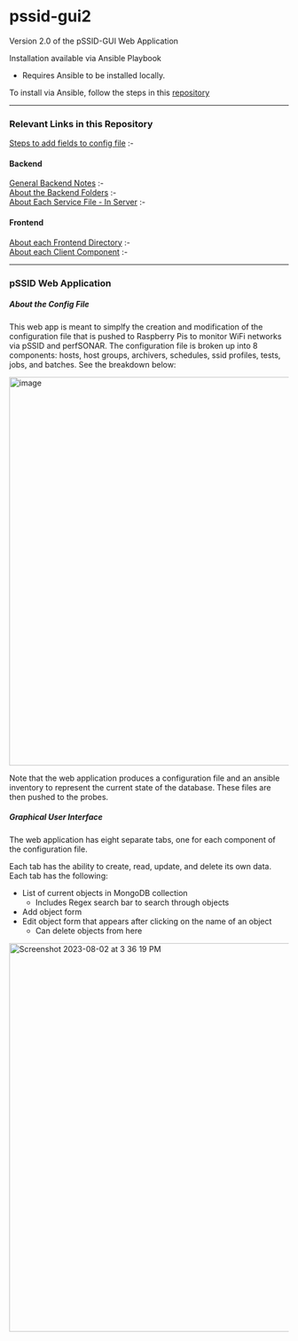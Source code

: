 # pssid-gui2

Version 2.0 of the pSSID-GUI Web Application

Installation available via Ansible Playbook
* Requires Ansible to be installed locally.

To install via Ansible, follow the steps in this [repository](https://github.com/UMNET-perfSONAR/ansible_pssid_gui_2.0)

---
### Relevant Links in this Repository

[Steps to add fields to config file](https://github.com/UMNET-perfSONAR/pssid-gui2/blob/main/services/README.md) :-   

#### Backend 
[General Backend Notes](https://github.com/UMNET-perfSONAR/pssid-gui2/blob/main/services/server/README.md) :-  
[About the Backend Folders](https://github.com/UMNET-perfSONAR/pssid-gui2/tree/main/services/server/src/README.md) :-  
[About Each Service File - In Server](https://github.com/UMNET-perfSONAR/pssid-gui2/tree/main/services/server/src/services/README.md) :-  

#### Frontend
[About each Frontend Directory](https://github.com/UMNET-perfSONAR/pssid-gui2/blob/main/services/client/src/README.md) :-  
[About each Client Component](https://github.com/UMNET-perfSONAR/pssid-gui2/blob/main/services/client/src/components/README.md) :-  

----
### pSSID Web Application 
##### About the Config File

This web app is meant to simplfy the creation and modification of the configuration file that is pushed to Raspberry Pis to monitor WiFi networks via pSSID and perfSONAR. The configuration file is broken up into 8 components: hosts, host groups, archivers, schedules, ssid profiles, tests, jobs, and batches. See the breakdown below: 

<img width="700" alt="image" src="https://github.com/UMNET-perfSONAR/pssid-gui2/assets/74212084/384bb68b-aa29-432a-87b1-30528e921289">

Note that the web application produces a configuration file and an ansible inventory to represent the current state of the database. These files are then pushed to the probes. 

##### Graphical User Interface
The web application has eight separate tabs, one for each component of the configuration file. 

Each tab has the ability to create, read, update, and delete its own data. Each tab has the following:
* List of current objects in MongoDB collection
  * Includes Regex search bar to search through objects
* Add object form
* Edit object form that appears after clicking on the name of an object
  * Can delete objects from here

<img width="700" alt="Screenshot 2023-08-02 at 3 36 19 PM" src="https://github.com/UMNET-perfSONAR/pssid-gui2/assets/74212084/cf7bba5f-74f5-4303-926f-c17a0cd17b81">


